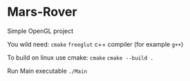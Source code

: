 # Mars-Rover

Simple OpenGL project

You wild need:
`cmake`
`freeglut`
c++ compiler (for example `g++`)

To build on linux use cmake:
`cmake`
`cmake --build .`

Run Main executable
`./Main`
